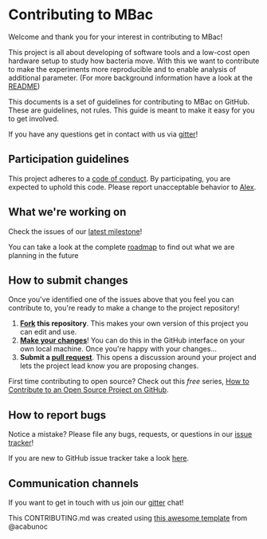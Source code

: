 # Contributing to MBac

Welcome and thank you for your interest in contributing to MBac!

This project is all about developing of software tools and a low-cost open hardware setup to study how bacteria move. With this we want to contribute to make the experiments more reproducible and to enable analysis of additional parameter. (For more background information have a look at the [README](https://github.com/vektorious/mbac))

This documents is a set of guidelines for contributing to MBac on GitHub. These are guidelines, not rules. This guide is meant to make it easy for you to get involved.

If you have any questions get in contact with us via [gitter](https://gitter.im/mbac-project/Lobby)!

<!---
* [Participation guidelines](#participation-guidelines)
* [What we're working on](#what-were-working-on)
* [How to submit changes](#how-to-submit-changes)
* [How to report bugs](#how-to-report-bugs)
* [Communication channels](#communication-channels)
-->
## Participation guidelines

This project adheres to a [code of conduct](CODE_OF_CONDUCT.md). By participating, you are expected to uphold this code. Please report unacceptable behavior to [Alex](https://twitter.com/alexwastooshort).

## What we're working on

Check the issues of our [latest milestone](https://github.com/vektorious/mbac/milestone/1)!

You can take a look at the complete [roadmap](https://github.com/vektorious/mbac/blob/master/ROADMAP.md) to find out what we are planning in the future

## How to submit changes

Once you've identified one of the issues above that you feel you can contribute to, you're ready to make a change to the project repository!

1. **[Fork](https://help.github.com/articles/fork-a-repo/) this repository**. This makes your own version of this project you can edit and use.
2. **[Make your changes](https://guides.github.com/activities/forking/#making-changes)**! You can do this in the GitHub interface on your own local machine. Once you're happy with your changes...
3. **Submit a [pull request](https://help.github.com/articles/proposing-changes-to-a-project-with-pull-requests/)**. This opens a discussion around your project and lets the project lead know you are proposing changes.

First time contributing to open source? Check out this *free* series, [How to Contribute to an Open Source Project on GitHub](https://egghead.io/series/how-to-contribute-to-an-open-source-project-on-github).

## How to report bugs

Notice a mistake? Please file any bugs, requests, or questions in our [issue tracker](https://github.com/vektorious/mbac/issues)!

If you are new to GitHub issue tracker take a look [here](https://guides.github.com/features/issues/).

## Communication channels
If you want to get in touch with us join our [gitter](https://gitter.im/mbac-project/Lobby) chat!

This CONTRIBUTING.md was created using [this awesome template](https://github.com/acabunoc/mozsprint-repo-template/blob/master/CONTRIBUTING.md) from @acabunoc 
